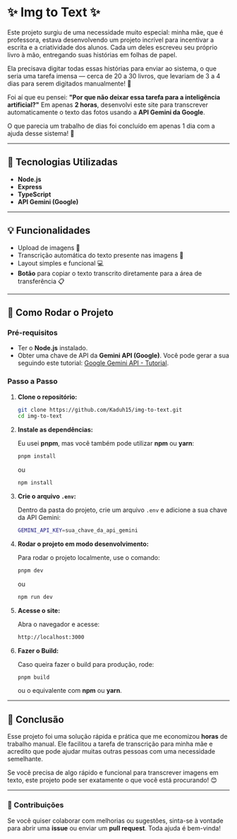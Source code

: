 # ✨ Img to Text ✨

Este projeto surgiu de uma necessidade muito especial: minha mãe, que é professora, estava desenvolvendo um projeto incrível para incentivar a escrita e a criatividade dos alunos. Cada um deles escreveu seu próprio livro à mão, entregando suas histórias em folhas de papel.

Ela precisava digitar todas essas histórias para enviar ao sistema, o que seria uma tarefa imensa — cerca de 20 a 30 livros, que levariam de 3 a 4 dias para serem digitados manualmente! 📝

Foi aí que eu pensei: **"Por que não deixar essa tarefa para a inteligência artificial?"** Em apenas **2 horas**, desenvolvi este site para transcrever automaticamente o texto das fotos usando a **API Gemini da Google**.

O que parecia um trabalho de dias foi concluído em apenas 1 dia com a ajuda desse sistema! 🚀

---

## 🔧 Tecnologias Utilizadas

- **Node.js**
- **Express**
- **TypeScript**
- **API Gemini (Google)**

---

## 💡 Funcionalidades

- Upload de imagens 📸
- Transcrição automática do texto presente nas imagens 📝
- Layout simples e funcional 💻
- **Botão** para copiar o texto transcrito diretamente para a área de transferência 📋

---

## 🚀 Como Rodar o Projeto

### Pré-requisitos

- Ter o **Node.js** instalado.
- Obter uma chave de API da **Gemini API (Google)**. Você pode gerar a sua seguindo este tutorial: [Google Gemini API - Tutorial](https://ai.google.dev/gemini-api/docs/get-started/tutorial?hl=pt-br&lang=node).

### Passo a Passo

1. **Clone o repositório:**

   ```bash
   git clone https://github.com/Kaduh15/img-to-text.git
   cd img-to-text
   ```

2. **Instale as dependências:**

   Eu usei **pnpm**, mas você também pode utilizar **npm** ou **yarn**:

   ```bash
   pnpm install
   ```

   ou

   ```bash
   npm install
   ```

3. **Crie o arquivo `.env`:**

   Dentro da pasta do projeto, crie um arquivo `.env` e adicione a sua chave da API Gemini:

   ```bash
   GEMINI_API_KEY=sua_chave_da_api_gemini
   ```

4. **Rodar o projeto em modo desenvolvimento:**

   Para rodar o projeto localmente, use o comando:

   ```bash
   pnpm dev
   ```

   ou

   ```bash
   npm run dev
   ```

5. **Acesse o site:**

   Abra o navegador e acesse:

   ```bash
   http://localhost:3000
   ```

6. **Fazer o Build:**

   Caso queira fazer o build para produção, rode:

   ```bash
   pnpm build
   ```

   ou o equivalente com **npm** ou **yarn**.

---

## 🎉 Conclusão

Esse projeto foi uma solução rápida e prática que me economizou **horas** de trabalho manual. Ele facilitou a tarefa de transcrição para minha mãe e acredito que pode ajudar muitas outras pessoas com uma necessidade semelhante.

Se você precisa de algo rápido e funcional para transcrever imagens em texto, este projeto pode ser exatamente o que você está procurando! 😊

---

### 🤝 Contribuições

Se você quiser colaborar com melhorias ou sugestões, sinta-se à vontade para abrir uma **issue** ou enviar um **pull request**. Toda ajuda é bem-vinda!
